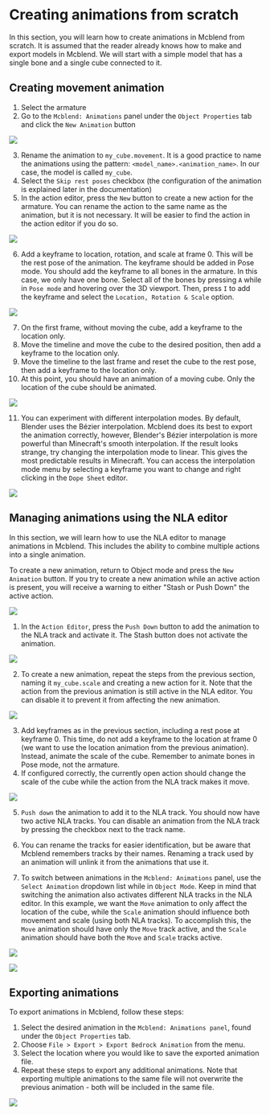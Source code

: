 # Creating animations from scratch

In this section, you will learn how to create animations in Mcblend from scratch. It is assumed that the reader already knows how to make and export models in Mcblend. We will start with a simple model that has a single bone and a single cube connected to it.

## Creating movement animation

1. Select the armature
2. Go to the `Mcblend: Animations` panel under the `Object Properties` tab and click the `New Animation` button

![](/img/animations/creating_animation_new_animation_button.png)

3. Rename the animation to `my_cube.movement`. It is a good practice to name the animations using the pattern: `<model_name>.<animation_name>`. In our case, the model is called `my_cube`.
4. Select the `Skip rest poses` checkbox (the configuration of the animation is explained later in the documentation)
5. In the action editor, press the `New` button to create a new action for the armature. You can rename the action to the same name as the animation, but it is not necessary. It will be easier to find the action in the action editor if you do so.

![](/img/animations/creating_animation_animation_configuration.png)

6. Add a keyframe to location, rotation, and scale at frame 0. This will be the rest pose of the animation. The keyframe should be added in Pose mode. You should add the keyframe to all bones in the armature. In this case, we only have one bone. Select all of the bones by pressing `A` while in `Pose mode` and hovering over the 3D viewport. Then, press `I` to add the keyframe and select the `Location, Rotation & Scale` option.

![](/img/animations/creating_animation_new_adding_keyframe.png)

7. On the first frame, without moving the cube, add a keyframe to the location only.
8. Move the timeline and move the cube to the desired position, then add a keyframe to the location only.
9. Move the timeline to the last frame and reset the cube to the rest pose, then add a keyframe to the location only.
10. At this point, you should have an animation of a moving cube. Only the location of the cube should be animated.

![](/img/animations/creating_animation_ready_move_animation.png)

11. You can experiment with different interpolation modes. By default, Blender uses the Bézier interpolation. Mcblend does its best to export the animation correctly, however, Blender's Bézier interpolation is more powerful than Minecraft's smooth interpolation. If the result looks strange, try changing the interpolation mode to linear. This gives the most predictable results in Minecraft. You can access the interpolation mode menu by selecting a keyframe you want to change and right clicking in the `Dope Sheet` editor.

![](/img/animations/creating_animation_changing_interpolation.png)


## Managing animations using the NLA editor

In this section, we will learn how to use the NLA editor to manage animations in Mcblend. This includes the ability to combine multiple actions into a single animation.

To create a new animation, return to Object mode and press the `New Animation` button. If you try to create a new animation while an active action is present, you will receive a warning to either "Stash or Push Down" the active action.

![](/img/animations/creating_animation_stash_or_push_down_warning.png)

1. In the `Action Editor`, press the `Push Down` button to add the animation to the NLA track and activate it. The Stash button does not activate the animation.


![](/img/animations/creating_animation_push_down_button.png)

2. To create a new animation, repeat the steps from the previous section, naming it `my_cube.scale` and creating a new action for it. Note that the action from the previous animation is still active in the NLA editor. You can disable it to prevent it from affecting the new animation.

![](/img/animations/creating_animation_animation_configuration_1.png)

3. Add keyframes as in the previous section, including a rest pose at keyframe 0. This time, do not add a keyframe to the location at frame 0 (we want to use the location animation from the previous animation). Instead, animate the scale of the cube. Remember to animate bones in Pose mode, not the armature.
4. If configured correctly, the currently open action should change the scale of the cube while the action from the NLA track makes it move.

![](/img/animations/creating_animation_ready_scale_animation.png)

5. `Push down` the animation to add it to the NLA track. You should now have two active NLA tracks. You can disable an animation from the NLA track by pressing the checkbox next to the track name.
6. You can rename the tracks for easier identification, but be aware that Mcblend remembers tracks by their names. Renaming a track used by an animation will unlink it from the animations that use it.


7. To switch between animations in the `Mcblend: Animations` panel, use the `Select Animation` dropdown list while in `Object Mode`. Keep in mind that switching the animation also activates different NLA tracks in the NLA editor. In this example, we want the `Move` animation to only affect the location of the cube, while the `Scale` animation should influence both movement and scale (using both NLA tracks). To accomplish this, the `Move` animation should have only the `Move` track active, and the `Scale` animation should have both the `Move` and `Scale` tracks active.

![](/img/animations/creating_animation_final_config_scale.png)

![](/img/animations/creating_animation_final_config_move.png)

## Exporting animations

To export animations in Mcblend, follow these steps:

1. Select the desired animation in the `Mcblend: Animations panel`, found under the `Object Properties` tab.
2. Choose `File > Export > Export Bedrock Animation` from the menu.
3. Select the location where you would like to save the exported animation file.
4. Repeat these steps to export any additional animations. Note that exporting multiple animations to the same file will not overwrite the previous animation - both will be included in the same file.

![](/img/animations/creating_animation_animation_export_animation.png)